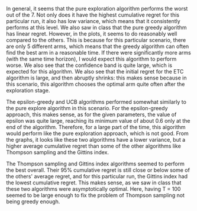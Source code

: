 In general, it seems that the pure exploration algorithm performs the worst out of the 7. Not only does it have the
highest cumulative regret for this particular run, it also has low variance, which means that it consistently performs
at this level. We also saw in class that the pure greedy algorithm has linear regret. However, in the plots, it seems to
do reasonably well compared to the others. This is because for this particular scenario, there are only 5 different arms,
which means that the greedy algorithm can often find the best arm in a reasonable time. If there were significantly more
arms (with the same time horizon), I would expect this algorithm to perform worse. We also see that the confidence band
is quite large, which is expected for this algorithm. We also see that the initial regret for the ETC algorithm is large,
and then abruptly shrinks: this makes sense because in this scenario, this algorithm chooses the optimal arm quite often
after the exploration stage.

The epsilon-greedy and UCB algorithms performed somewhat similarly to the pure explore algorithm in this scenario. For
the epsilon-greedy approach, this makes sense, as for the given parameters, the value of epsilon was quite large, reaching
its minimum value of about 0.6 only at the end of the algorithm. Therefore, for a large part of the time, this algorithm
would perform like the pure exploration approach, which is not good. From the graphs, it looks like these two algorithms
have a lower variance, but a higher average cumulative regret than some of the other algorithms like Thompson sampling
and the Gittins index.

The Thompson sampling and Gittins index algorithms seemed to perform the best overall. Their 95% cumulative regret is
still close or below some of the others' average regret, and for this particular run, the Gittins index had the lowest
cumulative regret. This makes sense, as we saw in class that these two algorithms were asymptotically optimal. Here,
having T = 100 seemed to be large enough to fix the problem of Thompson sampling not being greedy enough.
